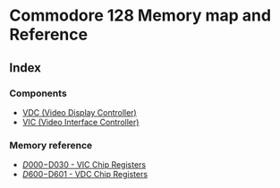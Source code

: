 # Commodore 128 Memory map and Reference

## Index

### Components
* [VDC (Video Display Controller)](Vdc)
* [VIC (Video Interface Controller)](Vic)

### Memory reference
* [$D000-$D030 - VIC Chip Registers](D000)
* [$D600-$D601 - VDC Chip Registers](D600)
